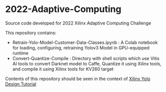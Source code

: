 # 2022-Adaptive-Computing
Source code developed for 2022 Xilinx Adaptive Computing Challenge

This repository contains:
- Retrain-Yolo-Model-Customer-Data-Classes.ipynb : A Colab notebook for loading, configuring, retraining Yolov3 Model in GPU-equipped runtime
- Convert-Quantize-Compile : Directory with shell scripts which use Vitis AI tools to convert Darknet model to Caffe, Quantize it using Xilinx tools, and compile it using Xilinx tools for KV260 target

Contents of this repository should be seen in the context of [Xilinx Yolo Design Tutorial](https://github.com/Xilinx/Vitis-AI-Tutorials/tree/master/Design_Tutorials/07-yolov4-tutorial)

